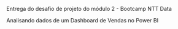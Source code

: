 Entrega do desafio de projeto do módulo 2 - Bootcamp NTT Data 

Analisando dados de um Dashboard de Vendas no Power BI
